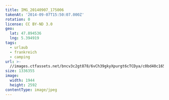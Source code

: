 ```yaml
---
title: IMG_20140907_175006
takenAt: '2014-09-07T15:50:07.000Z'
rotation: 0
license: CC BY-ND 3.0
geo:
  lat: 47.894536
  lng: 5.394919
tags:
  - urlaub
  - frankreich
  - camping
url: >-
  //images.ctfassets.net/bncv3c2gt878/6vCh39gkyXpurgt6cTCDya/c0bd40c1659fc5a4f5a4d6fd344a537f/img_20140907_175006_28312873815_o
size: 1336355
image:
  width: 1944
  height: 2592
contentType: image/jpeg
---
```


